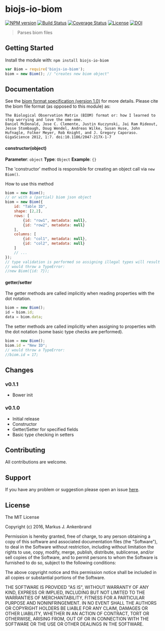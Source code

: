 # biojs-io-biom

[![NPM version](http://img.shields.io/npm/v/biojs-io-biom.svg)](https://www.npmjs.org/package/biojs-io-biom)
[![Build Status](https://secure.travis-ci.org/iimog/biojs-io-biom.png?branch=master)](http://travis-ci.org/iimog/biojs-io-biom)
[![Coverage Status](https://coveralls.io/repos/github/iimog/biojs-io-biom/badge.svg?branch=master)](https://coveralls.io/github/iimog/biojs-io-biom?branch=master)
[![License](https://img.shields.io/github/license/mashape/apistatus.svg)](LICENSE)
[![DOI](https://zenodo.org/badge/12731/iimog/biojs-io-biom.svg)](https://zenodo.org/badge/latestdoi/12731/iimog/biojs-io-biom)

> Parses biom files

## Getting Started
Install the module with: `npm install biojs-io-biom`

```javascript
var Biom = require('biojs-io-biom');
biom = new Biom(); // "creates new biom object"
```

## Documentation

See the [biom format specification (version 1.0)](http://biom-format.org/documentation/format_versions/biom-1.0.html) for more details.
Please cite the biom file format (as opposed to this module) as:
```
The Biological Observation Matrix (BIOM) format or: how I learned to stop worrying and love the ome-ome.
Daniel McDonald, Jose C. Clemente, Justin Kuczynski, Jai Ram Rideout, Jesse Stombaugh, Doug Wendel, Andreas Wilke, Susan Huse, John Hufnagle, Folker Meyer, Rob Knight, and J. Gregory Caporaso.
GigaScience 2012, 1:7. doi:10.1186/2047-217X-1-7
```

#### constructor(object)

**Parameter**: `object`
**Type**: `Object`
**Example**: `{}`

The 'constructor' method is responsible for creating an object call via `new Biom()`.

How to use this method

```javascript
biom = new Biom();
// or with a (partial) biom json object
biom = new Biom({
    id: "Table ID",
    shape: [2,2],
    rows: [
        {id: "row1", metadata: null},
        {id: "row2", metadata: null}
    ],
    columns: [
        {id: "col1", metadata: null},
        {id: "col2", metadata: null}
    ]
    // ...
});
// type validation is performed so assigning illegal types will result in a TypeError:
// would throw a TypeError:
//new Biom({id: 7});
```

#### getter/setter

The getter methods are called implicitly when reading properties with the dot notation.

```javascript
biom = new Biom();
id = biom.id;
data = biom.data;
```

The setter methods are called implicitly when assigning to properties with the dot notation (some basic type checks are performed).

```javascript
biom = new Biom();
biom.id = "New ID";
// would throw a TypeError:
//biom.id = 17;
```

## Changes

### v0.1.1
 - Bower init
### v0.1.0
 - Initial release
 - Constructor
 - Getter/Setter for specified fields
 - Basic type checking in setters

## Contributing

All contributions are welcome.

## Support

If you have any problem or suggestion please open an issue [here](https://github.com/iimog/biojs-io-biom/issues).

## License 

The MIT License

Copyright (c) 2016, Markus J. Ankenbrand

Permission is hereby granted, free of charge, to any person
obtaining a copy of this software and associated documentation
files (the "Software"), to deal in the Software without
restriction, including without limitation the rights to use,
copy, modify, merge, publish, distribute, sublicense, and/or sell
copies of the Software, and to permit persons to whom the
Software is furnished to do so, subject to the following
conditions:

The above copyright notice and this permission notice shall be
included in all copies or substantial portions of the Software.

THE SOFTWARE IS PROVIDED "AS IS", WITHOUT WARRANTY OF ANY KIND,
EXPRESS OR IMPLIED, INCLUDING BUT NOT LIMITED TO THE WARRANTIES
OF MERCHANTABILITY, FITNESS FOR A PARTICULAR PURPOSE AND
NONINFRINGEMENT. IN NO EVENT SHALL THE AUTHORS OR COPYRIGHT
HOLDERS BE LIABLE FOR ANY CLAIM, DAMAGES OR OTHER LIABILITY,
WHETHER IN AN ACTION OF CONTRACT, TORT OR OTHERWISE, ARISING
FROM, OUT OF OR IN CONNECTION WITH THE SOFTWARE OR THE USE OR
OTHER DEALINGS IN THE SOFTWARE.
